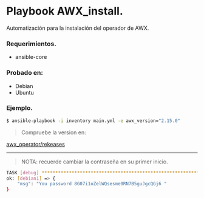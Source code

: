 # Playbook AWX_install.

Automatización para la instalación del operador de AWX.
### Requerimientos.

- ansible-core

### Probado en:

- Debian
- Ubuntu

### Ejemplo.

````bash
$ ansible-playbook -i inventory main.yml -e awx_version="2.15.0"
````
>Compruebe la version en:

[awx_operator/rekeases](https://github.com/ansible/awx-operator/releases)


---

>NOTA: recuerde cambiar la contraseña en su primer inicio.

````bash
TASK [debug] *********************************************************************************************************************************************************
ok: [debian1] => {
    "msg": "You password 8G07i1oZelWQsesme0RN7B5guJgcQGj6 "
}
````
